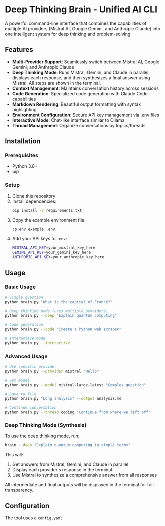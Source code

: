 # Deep Thinking Brain - Unified AI CLI

A powerful command-line interface that combines the capabilities of multiple AI providers (Mistral AI, Google Gemini, and Anthropic Claude) into one intelligent system for deep thinking and problem-solving.

## Features

- **Multi-Provider Support**: Seamlessly switch between Mistral AI, Google Gemini, and Anthropic Claude
- **Deep Thinking Mode**: Runs Mistral, Gemini, and Claude in parallel, displays each response, and then synthesizes a final answer using Mistral. All steps are shown in the terminal.
- **Context Management**: Maintains conversation history across sessions
- **Code Generation**: Specialized code generation with Claude Code capabilities
- **Markdown Rendering**: Beautiful output formatting with syntax highlighting
- **Environment Configuration**: Secure API key management via .env files
- **Interactive Mode**: Chat-like interface similar to Ollama
- **Thread Management**: Organize conversations by topics/threads

## Installation

### Prerequisites
- Python 3.8+
- pip

### Setup
1. Clone this repository
2. Install dependencies:
   ```bash
   pip install -r requirements.txt
   ```
3. Copy the example environment file:
   ```bash
   cp env.example .env
   ```
4. Add your API keys to `.env`:
   ```bash
   MISTRAL_API_KEY=your_mistral_key_here
   GEMINI_API_KEY=your_gemini_key_here
   ANTHROPIC_API_KEY=your_anthropic_key_here
   ```

## Usage

### Basic Usage
```bash
# Simple question
python brain.py "What is the capital of France?"

# Deep thinking mode (uses multiple providers)
python brain.py --deep "Explain quantum computing"

# Code generation
python brain.py --code "Create a Python web scraper"

# Interactive mode
python brain.py --interactive
```

### Advanced Usage
```bash
# Use specific provider
python brain.py --provider mistral "Hello"

# Set model
python brain.py --model mistral-large-latest "Complex question"

# Save to file
python brain.py "Long analysis" --output analysis.md

# Continue conversation
python brain.py --thread coding "Continue from where we left off"
```

### Deep Thinking Mode (Synthesis)
To use the deep thinking mode, run:

```bash
brain --deep "Explain quantum computing in simple terms"
```

This will:
1. Get answers from Mistral, Gemini, and Claude in parallel
2. Display each provider's response in the terminal
3. Use Mistral to synthesize a comprehensive answer from all responses

All intermediate and final outputs will be displayed in the terminal for full transparency.

## Configuration

The tool uses a `config.yaml`